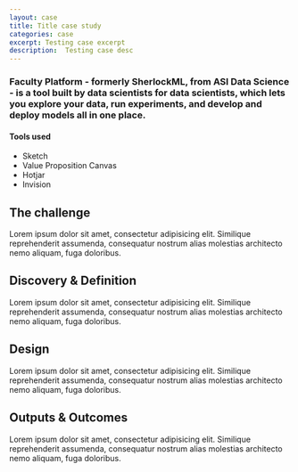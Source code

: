 ```yaml
---
layout: case
title: Title case study
categories: case
excerpt: Testing case excerpt
description:  Testing case desc
---
```

<div class="case-intro">
    <h3 class="highlight">
    Faculty Platform - formerly SherlockML, from ASI Data Science - is a tool built by data scientists for data scientists, which lets you explore your data, run experiments, and develop and deploy models all in one place.
    </h3>
    <div class="case-tools">
        <h4>Tools used</h4>
        <ul class="text_small">
            <li>Sketch</li>
            <li>Value Proposition Canvas</li>
            <li>Hotjar</li>
            <li>Invision</li>
        </ul>
    </div>
</div>
<h2>The challenge</h2>
<p>Lorem ipsum dolor sit amet, consectetur adipisicing elit. Similique reprehenderit assumenda, consequatur nostrum alias molestias architecto nemo aliquam, fuga doloribus.</p>
<h2>Discovery & Definition</h2>
<p>Lorem ipsum dolor sit amet, consectetur adipisicing elit. Similique reprehenderit assumenda, consequatur nostrum alias molestias architecto nemo aliquam, fuga doloribus.</p>
<h2>Design</h2>
<p>Lorem ipsum dolor sit amet, consectetur adipisicing elit. Similique reprehenderit assumenda, consequatur nostrum alias molestias architecto nemo aliquam, fuga doloribus.</p>
<h2>Outputs & Outcomes</h2>
<p>Lorem ipsum dolor sit amet, consectetur adipisicing elit. Similique reprehenderit assumenda, consequatur nostrum alias molestias architecto nemo aliquam, fuga doloribus.</p>
